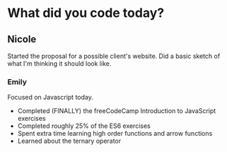 # What did you code today?

## Nicole

Started the proposal for a possible client's website. Did a basic sketch of what I'm thinking it should look like. 

### Emily

Focused on Javascript today. 
* Completed (FINALLY) the freeCodeCamp Introduction to JavaScript exercises
* Completed roughly 25% of the ES6 exercises
* Spent extra time learning high order functions and arrow functions 
* Learned about the ternary operator
